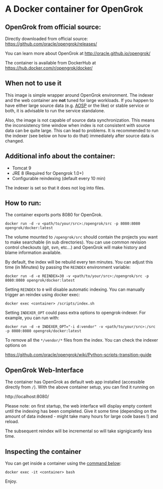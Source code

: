# A Docker container for OpenGrok

## OpenGrok from official source:

Directly downloaded from official source:
https://github.com/oracle/opengrok/releases/

You can learn more about OpenGrok at http://oracle.github.io/opengrok/

The container is available from DockerHub at https://hub.docker.com/r/opengrok/docker/

## When not to use it

This image is simple wrapper around OpenGrok environment. The indexer and the web container are **not** tuned for large workloads. If you happen to have either large source data (e.g. [AOSP](https://en.wikipedia.org/wiki/Android_Open_Source_Project) or the like) or stable service or both, it is advisable to run the service standalone.

Also, the image is not capable of source data synchronization. This means the inconsistency time window when index is not consistent with source data can be quite large. This can lead to problems. It is recommended to run the indexer (see below on how to do that) immediately after source data is changed.

## Additional info about the container:

* Tomcat 9
* JRE 8 (Required for Opengrok 1.0+)
* Configurable reindexing (default every 10 min)

The indexer is set so that it does not log into files.

## How to run:

The container exports ports 8080 for OpenGrok.

    docker run -d -v <path/to/your/src>:/opengrok/src -p 8080:8080 opengrok/docker:latest

The volume mounted to `/opengrok/src` should contain the projects you want to make searchable (in sub directories). You can use common revision control checkouts (git, svn, etc...) and OpenGrok will make history and blame information available.

By default, the index will be rebuild every ten minutes. You can adjust this time (in Minutes) by passing the `REINDEX` environment variable:

    docker run -d -e REINDEX=30 -v <path/to/your/src>:/opengrok/src -p 8080:8080 opengrok/docker:latest

Setting `REINDEX` to `0` will disable automatic indexing. You can manually trigger an reindex using docker exec:

    docker exec <container> /scripts/index.sh

Setting `INDEXER_OPT` could pass extra options to opengrok-indexer. For example, you can run with:

    docker run -d -e INDEXER_OPT="-i d:vendor" -v <path/to/your/src>:/src -p 8080:8080 opengrok/docker:latest

To remove all the `*/vendor/*` files from the index. You can check the indexer options on

https://github.com/oracle/opengrok/wiki/Python-scripts-transition-guide

## OpenGrok Web-Interface

The container has OpenGrok as default web app installed (accessible directly from `/`). With the above container setup, you can find it running on

http://localhost:8080/

Please note: on first startup, the web interface will display empty content
until the indexing has been completed. Give it some time (depending on the
amount of data indexed - might take many hours for large code bases !) and reload.

The subsequent reindex will be incremental so will take signigicantly less time.

## Inspecting the container

You can get inside a container using the [command below](https://docs.docker.com/engine/reference/commandline/exec/):

```
docker exec -it <container> bash
```

Enjoy.
